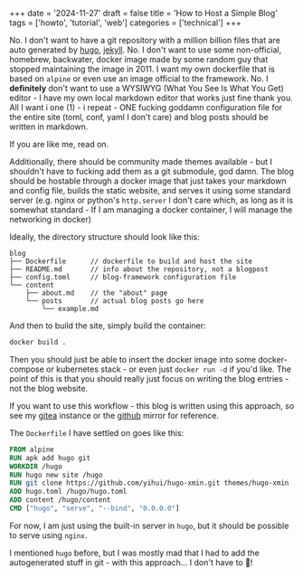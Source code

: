 +++
date = '2024-11-27'
draft = false
title = 'How to Host a Simple Blog'
tags = ['howto', 'tutorial', 'web']
categories = ['technical']
+++

No. I don't want to have a git repository with a million billion files that are auto generated by [hugo](https://gohugo.io/), [jekyll](https://jekyllrb.com/).
No. I don't want to use some non-official, homebrew, backwater, docker image made by some random guy that stopped maintaining the image in 2011.
I want my own dockerfile that is based on `alpine` or even use an image official to the framework.
No. I **definitely** don't want to use a WYSIWYG (What You See Is What You Get) editor - I have my own local markdown editor that works just fine thank you.
All I want i one (1) - i repeat - ONE fucking goddamn configuration file for the entire site (toml, conf, yaml I don't care) and blog posts should be written in markdown.

If you are like me, read on.

Additionally, there should be community made themes available - but I shouldn't have to fucking add them as a git submodule, god damn.
The blog should be hostable through a docker image that just takes your markdown and config file, builds the static website, and serves it using some standard server
(e.g. nginx or python's `http.server` I don't care which, as long as it is somewhat standard - If I am managing a docker container, I will manage the networking in docker)

Ideally, the directory structure should look like this:

```
blog
├── Dockerfile      // dockerfile to build and host the site
├── README.md       // info about the repository, not a blogpost
├── config.toml     // blog-framework configuration file
└── content
    ├── about.md    // the "about" page
    └── posts       // actual blog posts go here
        └── example.md
```

And then to build the site, simply build the container:

```sh
docker build .
```

Then you should just be able to insert the docker image into some docker-compose or kubernetes stack - or even just `docker run -d` if you'd like.
The point of this is that you should really just focus on writing the blog entries - not the blog website.

If you want to use this workflow - this blog is written using this approach, so see my [gitea](https://git.gtz.dk/agj/blog) instance or the [github](https://github.com/sillydan1/blog) mirror for reference.

The `Dockerfile` I have settled on goes like this:

```dockerfile
FROM alpine
RUN apk add hugo git
WORKDIR /hugo
RUN hugo new site /hugo
RUN git clone https://github.com/yihui/hugo-xmin.git themes/hugo-xmin
ADD hugo.toml /hugo/hugo.toml
ADD content /hugo/content
CMD ["hugo", "serve", "--bind", "0.0.0.0"]
```

For now, I am just using the built-in server in `hugo`, but it should be possible to serve using `nginx`.

I mentioned `hugo` before, but I was mostly mad that I had to add the autogenerated stuff in git - with this approach... I don't have to 🎊!
